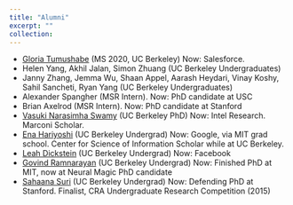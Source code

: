 ```yaml
---
title: "Alumni"
excerpt: ""
collection: 
---
```

- [Gloria Tumushabe](https://www.linkedin.com/in/gloria-tumushabe) (MS 2020, UC Berkeley) Now: Salesforce.
- Helen Yang, Akhil Jalan, Simon Zhuang (UC Berkeley Undergraduates)
- Janny Zhang, Jemma Wu, Shaan Appel, Aarash Heydari, Vinay Koshy, Sahil Sancheti, Ryan Yang (UC Berkeley Undergraduates)
- Alexander Spangher (MSR Intern). Now: PhD candidate at USC
- Brian Axelrod (MSR Intern). Now: PhD candidate at Stanford
- [Vasuki Narasimha Swamy](https://people.eecs.berkeley.edu/~vasuki/) (UC Berkeley PhD) Now: Intel Research. Marconi Scholar.
- [Ena Hariyoshi](https://soihub.org/about/participants/alumni/ena-hariyoshi.html) (UC Berkeley Undergrad) Now: Google, via MIT grad school. Center for Science of Information Scholar while at UC Berkeley.
- [Leah Dickstein](http://www.leahdickstein.com/) (UC Berkeley Undergrad) Now: Facebook
- [Govind Ramnarayan](https://www.linkedin.com/in/govind-ramnarayan-265a439b) (UC Berkeley Undergrad) Now: Finished PhD at MIT, now at Neural Magic PhD candidate
- [Sahaana Suri](https://stanford.edu/~sahaana/) (UC Berkeley Undergrad) Now: Defending PhD at Stanford. Finalist, CRA Undergraduate Research Competition (2015)

